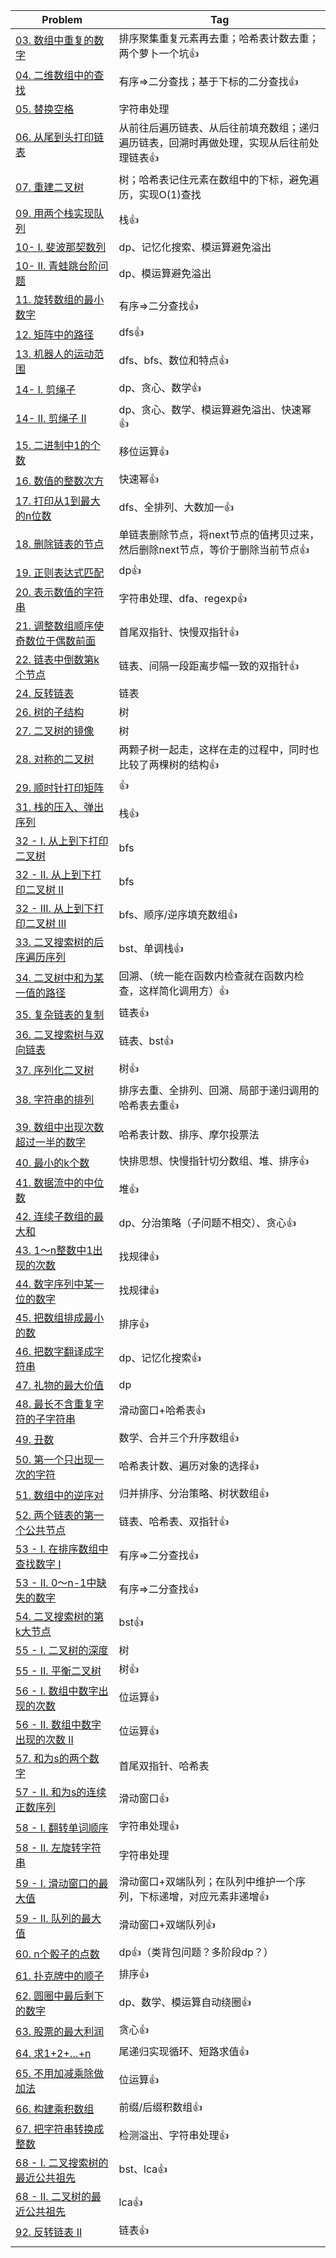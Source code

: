 | Problem                                                      | Tag                                                          |
| ------------------------------------------------------------ | ------------------------------------------------------------ |
| [03. 数组中重复的数字](./src/03_数组中重复的数字.md)         | 排序聚集重复元素再去重；哈希表计数去重；两个萝卜一个坑👍      |
| [04. 二维数组中的查找](./src/04_二维数组中的查找.md)         | 有序=>二分查找；基于下标的二分查找👍                          |
| [05. 替换空格](./src/05_替换空格.md)                         | 字符串处理                                                   |
| [06. 从尾到头打印链表](./src/06_从尾到头打印链表.md)         | 从前往后遍历链表、从后往前填充数组；递归遍历链表，回溯时再做处理，实现从后往前处理链表👍 |
| [07. 重建二叉树](./src/07_重建二叉树.md)                     | 树；哈希表记住元素在数组中的下标，避免遍历，实现O(1)查找     |
| [09. 用两个栈实现队列](./src/09_用两个栈实现队列.md)         | 栈👍                                                          |
| [10- I. 斐波那契数列](./src/10_I._斐波那契数列.md)           | dp、记忆化搜索、模运算避免溢出                               |
| [10- II. 青蛙跳台阶问题](./src/10_II._青蛙跳台阶问题.md)     | dp、模运算避免溢出                                           |
| [11. 旋转数组的最小数字](./src/11_旋转数组的最小数字.md)     | 有序=>二分查找👍                                              |
| [12. 矩阵中的路径](./src/12_矩阵中的路径.md)                 | dfs👍                                                         |
| [13. 机器人的运动范围](./src/13_机器人的运动范围.md)         | dfs、bfs、数位和特点👍                                        |
| [14- I. 剪绳子](./src/14_I_剪绳子.md)                        | dp、贪心、数学👍                                              |
| [14- II. 剪绳子 II](./src/14_II_剪绳子_II.md)                | dp、贪心、数学、模运算避免溢出、快速幂👍                      |
| [15. 二进制中1的个数](./src/15_二进制中1的个数.md)           | 移位运算👍                                                    |
| [16. 数值的整数次方](./src/16_数值的整数次方.md)             | 快速幂👍                                                      |
| [17. 打印从1到最大的n位数](./src/17_打印从1到最大的n位数.md) | dfs、全排列、大数加一👍                                       |
| [18. 删除链表的节点](./src/18_删除链表的节点.md)             | 单链表删除节点，将next节点的值拷贝过来，然后删除next节点，等价于删除当前节点👍 |
| [19. 正则表达式匹配](./src/19_正则表达式匹配.md)             | dp👍                                                          |
| [20. 表示数值的字符串](./src/20_表示数值的字符串.md)         | 字符串处理、dfa、regexp👍                                     |
| [21. 调整数组顺序使奇数位于偶数前面](./src/21_调整数组顺序使奇数位于偶数前面.md) | 首尾双指针、快慢双指针👍                                      |
| [22. 链表中倒数第k个节点](./src/22_链表中倒数第k个节点.md)   | 链表、间隔一段距离步幅一致的双指针👍                          |
| [24. 反转链表](./src/24_反转链表.md)                         | 链表                                                         |
| [26. 树的子结构](./src/26_树的子结构.md)                     | 树                                                           |
| [27. 二叉树的镜像](./src/27_二叉树的镜像.md)                 | 树                                                           |
| [28. 对称的二叉树](./src/28_对称的二叉树.md)                 | 两颗子树一起走，这样在走的过程中，同时也比较了两棵树的结构👍  |
| [29. 顺时针打印矩阵](./src/29_顺时针打印矩阵.md)             | 👍                                                            |
| [31. 栈的压入、弹出序列](./src/31_栈的压入、弹出序列.md)     | 栈👍                                                          |
| [32 - I. 从上到下打印二叉树](./src/32_I_从上到下打印二叉树.md) | bfs                                                          |
| [32 - II. 从上到下打印二叉树 II](./src/32_II_从上到下打印二叉树_II.md) | bfs                                                          |
| [32 - III. 从上到下打印二叉树 III](./src/32_III_从上到下打印二叉树_III.md) | bfs、顺序/逆序填充数组👍                                      |
| [33. 二叉搜索树的后序遍历序列](./src/33_二叉搜索树的后序遍历序列.md) | bst、单调栈👍                                                 |
| [34. 二叉树中和为某一值的路径](./src/34_二叉树中和为某一值的路径.md) | 回溯、（统一能在函数内检查就在函数内检查，这样简化调用方）👍  |
| [35. 复杂链表的复制](./src/35_复杂链表的复制.md)             | 链表👍                                                        |
| [36. 二叉搜索树与双向链表](./src/36_二叉搜索树与双向链表.md) | 链表、bst👍                                                   |
| [37. 序列化二叉树](./src/37_序列化二叉树.md)                 | 树👍                                                          |
| [38. 字符串的排列](./src/38_字符串的排列.md)                 | 排序去重、全排列、回溯、局部于递归调用的哈希表去重👍          |
| [39. 数组中出现次数超过一半的数字](./src/39_数组中出现次数超过一半的数字.md) | 哈希表计数、排序、摩尔投票法                                 |
| [40. 最小的k个数](./src/40_最小的k个数.md)                   | 快排思想、快慢指针切分数组、堆、排序👍                        |
| [41. 数据流中的中位数](./src/41_数据流中的中位数.md)         | 堆👍                                                          |
| [42. 连续子数组的最大和](./src/42_连续子数组的最大和.md)     | dp、分治策略（子问题不相交）、贪心👍                          |
| [43. 1～n整数中1出现的次数](./src/43_1～n整数中1出现的次数.md) | 找规律👍                                                      |
| [44. 数字序列中某一位的数字](./src/44_数字序列中某一位的数字.md) | 找规律👍                                                      |
| [45. 把数组排成最小的数](./src/45_把数组排成最小的数.md)     | 排序👍                                                        |
| [46. 把数字翻译成字符串](./src/46_把数字翻译成字符串.md)     | dp、记忆化搜索👍                                              |
| [47. 礼物的最大价值](./src/47_礼物的最大价值.md)             | dp                                                           |
| [48. 最长不含重复字符的子字符串](./src/48_最长不含重复字符的子字符串.md) | 滑动窗口+哈希表👍                                             |
| [49. 丑数](./src/49_丑数.md)                                 | 数学、合并三个升序数组👍                                      |
| [50. 第一个只出现一次的字符](./src/50_第一个只出现一次的字符.md) | 哈希表计数、遍历对象的选择👍                                  |
| [51. 数组中的逆序对](./src/51_数组中的逆序对.md)             | 归并排序、分治策略、树状数组👍                                |
| [52. 两个链表的第一个公共节点](./src/52_两个链表的第一个公共节点.md) | 链表、哈希表、双指针👍                                        |
| [53 - I. 在排序数组中查找数字 I](./src/53_I_在排序数组中查找数字_I.md) | 有序=>二分查找👍                                              |
| [53 - II. 0～n-1中缺失的数字](./src/53_II_0～n-1中缺失的数字.md) | 有序=>二分查找👍                                              |
| [54. 二叉搜索树的第k大节点](./src/54_二叉搜索树的第k大节点.md) | bst👍                                                         |
| [55 - I. 二叉树的深度](./src/55_I_二叉树的深度.md)           | 树                                                           |
| [55 - II. 平衡二叉树](./src/55_II_平衡二叉树.md)             | 树👍                                                          |
| [56 - I. 数组中数字出现的次数](./src/56_I_数组中数字出现的次数.md) | 位运算👍                                                      |
| [56 - II. 数组中数字出现的次数 II](./src/56_II_数组中数字出现的次数_II.md) | 位运算👍                                                      |
| [57. 和为s的两个数字](./src/57_和为s的两个数字.md)           | 首尾双指针、哈希表                                           |
| [57 - II. 和为s的连续正数序列](./src/57_II_和为s的连续正数序列.md) | 滑动窗口👍                                                    |
| [58 - I. 翻转单词顺序](./src/58_I_翻转单词顺序.md)           | 字符串处理👍                                                  |
| [58 - II. 左旋转字符串](./src/58_II_左旋转字符串.md)         | 字符串处理                                                   |
| [59 - I. 滑动窗口的最大值](./src/59_I_滑动窗口的最大值.md)   | 滑动窗口+双端队列；在队列中维护一个序列，下标递增，对应元素非递增👍 |
| [59 - II. 队列的最大值](./src/5_-_II._队列的最大值.md)       | 滑动窗口+双端队列👍                                           |
| [60. n个骰子的点数](./src/60_n个骰子的点数.md)               | dp👍（类背包问题？多阶段dp？）                                |
| [61. 扑克牌中的顺子](./src/61_扑克牌中的顺子.md)             | 排序👍                                                        |
| [62. 圆圈中最后剩下的数字](./src/62_圆圈中最后剩下的数字.md) | dp、数学、模运算自动绕圈👍                                    |
| [63. 股票的最大利润](./src/63_股票的最大利润.md)             | 贪心👍                                                        |
| [64. 求1+2+…+n](./src/64_求1+2+…+n.md)                       | 尾递归实现循环、短路求值👍                                    |
| [65. 不用加减乘除做加法](./src/65_不用加减乘除做加法.md)     | 位运算👍                                                      |
| [66. 构建乘积数组](./src/66_构建乘积数组.md)                 | 前缀/后缀积数组👍                                             |
| [67. 把字符串转换成整数](./src/67_把字符串转换成整数.md)     | 检测溢出、字符串处理👍                                        |
| [68 - I. 二叉搜索树的最近公共祖先](./src/68_I_二叉搜索树的最近公共祖先.md) | bst、lca👍                                                    |
| [68 - II. 二叉树的最近公共祖先](./src/68_II_二叉树的最近公共祖先.md) | lca👍                                                         |
| [92. 反转链表 II](./src/92_反转链表_II.md)                   | 链表👍                                                        |
|                                                              |                                                              |

